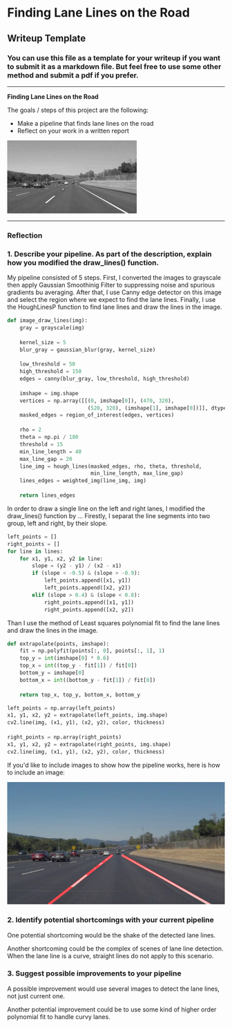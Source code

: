 # **Finding Lane Lines on the Road** 

## Writeup Template

### You can use this file as a template for your writeup if you want to submit it as a markdown file. But feel free to use some other method and submit a pdf if you prefer.

---

**Finding Lane Lines on the Road**

The goals / steps of this project are the following:
* Make a pipeline that finds lane lines on the road
* Reflect on your work in a written report


[//]: # (Image References)

![image1](./examples/grayscale.jpg "Grayscale") 

---

### Reflection

### 1. Describe your pipeline. As part of the description, explain how you modified the draw_lines() function.

My pipeline consisted of 5 steps. First, I converted the images to grayscale then apply Gaussian Smoothinig Filter to suppressing noise and spurious gradients bu averaging. After that, I use Canny edge detector on this image and select the region where we expect to find the lane lines. Finally, I use the HoughLinesP function to find lane lines and draw the lines in the image.
```python
def image_draw_lines(img):
    gray = grayscale(img)

    kernel_size = 5
    blur_gray = gaussian_blur(gray, kernel_size)

    low_threshold = 50
    high_threshold = 150
    edges = canny(blur_gray, low_threshold, high_threshold)

    imshape = img.shape
    vertices = np.array([[(0, imshape[0]), (470, 320),
                          (520, 320), (imshape[1], imshape[0])]], dtype=np.int32)
    masked_edges = region_of_interest(edges, vertices)

    rho = 2
    theta = np.pi / 180
    threshold = 15
    min_line_length = 40
    max_line_gap = 20
    line_img = hough_lines(masked_edges, rho, theta, threshold,
                           min_line_length, max_line_gap)
    lines_edges = weighted_img(line_img, img)

    return lines_edges
```

In order to draw a single line on the left and right lanes, I modified the draw_lines() function by ...
Firestly, I separat the line segments into two group, left and right, by their slope.
``` python
left_points = []
right_points = []
for line in lines:
    for x1, y1, x2, y2 in line:
        slope = (y2 - y1) / (x2 - x1)
        if (slope < -0.5) & (slope > -0.9):
            left_points.append([x1, y1])
            left_points.append([x2, y2])
        elif (slope > 0.4) & (slope < 0.8):
            right_points.append([x1, y1])
            right_points.append([x2, y2])
```
Than I use the method of Least squares polynomial fit to find the lane lines and draw the lines in the image.
```python
def extrapolate(points, imshape):
    fit = np.polyfit(points[:, 0], points[:, 1], 1)
    top_y = int(imshape[0] * 0.6)
    top_x = int((top_y - fit[1]) / fit[0])
    bottom_y = imshape[0]
    bottom_x = int((bottom_y - fit[1]) / fit[0])

    return top_x, top_y, bottom_x, bottom_y
```

```python
left_points = np.array(left_points)
x1, y1, x2, y2 = extrapolate(left_points, img.shape)
cv2.line(img, (x1, y1), (x2, y2), color, thickness)

right_points = np.array(right_points)
x1, y1, x2, y2 = extrapolate(right_points, img.shape)
cv2.line(img, (x1, y1), (x2, y2), color, thickness)
```

If you'd like to include images to show how the pipeline works, here is how to include an image: 

![image2](./test_images_output/solidWhiteCurve.jpg) 


### 2. Identify potential shortcomings with your current pipeline


One potential shortcoming would be the shake of the detected lane lines.

Another shortcoming could be the complex of scenes of lane line detection. When the lane line is a curve, straight lines do not apply to this scenario.

### 3. Suggest possible improvements to your pipeline

A possible improvement would use several images to detect the lane lines, not just current one.

Another potential improvement could be to use some kind of higher order polynomial fit to handle curvy lanes.
